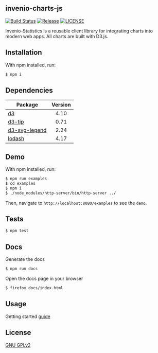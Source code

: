 ## invenio-charts-js

[![Build Status](https://github.com/inveniosoftware/invenio-charts-js/workflows/CI/badge.svg)](https://github.com/inveniosoftware/invenio-charts-js/actions)
[![Release](https://img.shields.io/github/tag/inveniosoftware/invenio-charts-js.svg)](https://github.com/inveniosoftware/invenio-charts-js/releases)
[![LICENSE](https://img.shields.io/github/license/inveniosoftware/invenio-charts-js.svg)](https://github.com/inveniosoftware/invenio-charts-js/blob/master/LICENSE)

Invenio-Statistics is a reusable client library for integrating charts into modern web apps. All charts are built with D3.js.

## Installation
With npm installed, run:

```bash
$ npm i
```

## Dependencies
Package | Version
--- |:---:
[d3](https://www.npmjs.com/package/d3) | 4.10
[d3-tip](https://www.npmjs.com/package/d3-tip) | 0.71
[d3-svg-legend](https://www.npmjs.com/package/d3-svg-legend) | 2.24
[lodash](https://www.npmjs.com/package/lodash) | 4.17

## Demo
With npm installed, run:
```bash
$ npm run examples
$ cd examples
$ npm i
$ ./node_modules/http-server/bin/http-server ../
```
Then, navigate to `http://localhost:8080/examples` to see the `demo`.

## Tests
```bash
$ npm test
```

## Docs
Generate the docs
```bash
$ npm run docs
```

Open the docs page in your browser
```bash
$ firefox docs/index.html
```

## Usage

Getting started [guide](https://inveniosoftware.github.io/invenio-charts-js/examples/tutorials/1_started.html)

## License

[GNU GPLv2](https://opensource.org/licenses/GPL-2.0)
